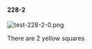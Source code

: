 #### 228-2
![test-228-2-0.png](https://github.com/lil-lab/nlvr/raw/master/nlvr/test/images/1/test-228-2-0.png "test-228-2-0.png")

There are 2 yellow squares